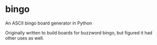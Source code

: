 bingo
=====

An ASCII bingo board generator in Python

Originally written to build boards for buzzword bingo, but figured it had other uses as well.
